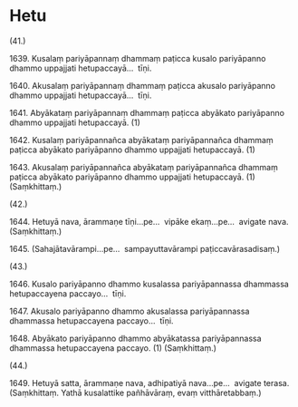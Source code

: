 

# Hetu







(41.)

1639\. Kusalaṃ pariyāpannaṃ dhammaṃ paṭicca kusalo pariyāpanno dhammo uppajjati hetupaccayā…  tīṇi.

1640\. Akusalaṃ pariyāpannaṃ dhammaṃ paṭicca akusalo pariyāpanno dhammo uppajjati hetupaccayā…  tīṇi.

1641\. Abyākataṃ pariyāpannaṃ dhammaṃ paṭicca abyākato pariyāpanno dhammo uppajjati hetupaccayā. (1)

1642\. Kusalaṃ pariyāpannañca abyākataṃ pariyāpannañca dhammaṃ paṭicca abyākato pariyāpanno dhammo uppajjati hetupaccayā. (1)

1643\. Akusalaṃ pariyāpannañca abyākataṃ pariyāpannañca dhammaṃ paṭicca abyākato pariyāpanno dhammo uppajjati hetupaccayā. (1) (Saṃkhittaṃ.)

(42.)

1644\. Hetuyā nava, ārammaṇe tīṇi…pe…  vipāke ekaṃ…pe…  avigate nava. (Saṃkhittaṃ.)

1645\. (Sahajātavārampi…pe…  sampayuttavārampi paṭiccavārasadisaṃ.)

(43.)

1646\. Kusalo pariyāpanno dhammo kusalassa pariyāpannassa dhammassa hetupaccayena paccayo…  tīṇi.

1647\. Akusalo pariyāpanno dhammo akusalassa pariyāpannassa dhammassa hetupaccayena paccayo…  tīṇi.

1648\. Abyākato pariyāpanno dhammo abyākatassa pariyāpannassa dhammassa hetupaccayena paccayo. (1) (Saṃkhittaṃ.)

(44.)

1649\. Hetuyā satta, ārammaṇe nava, adhipatiyā nava…pe…  avigate terasa. (Saṃkhittaṃ. Yathā kusalattike pañhāvāraṃ, evaṃ vitthāretabbaṃ.)



